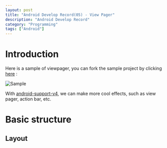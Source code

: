 ```yaml
---
layout: post
title: "Android Develop Record(05) - View Pager"
description: "Android Develop Record"
category: "Programming"
tags: ["Android"]
---
```


Introduction
============

Here is a sample of viewpager, you can fork the sample project by clicking [here](https://github.com/jesusjzp/ViewPager) :

![Sample](http://media-cache-ec0.pinimg.com/736x/1f/d1/8a/1fd18a866baa03a287bd9d3e7ed2525e.jpg)

With [android-support-v4](http://developer.android.com/reference/android/support/v4/app/package-summary.html), we can make more cool effects, such as view pager, action bar, etc.

Basic structure
===============

Layout
-------------

